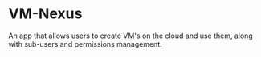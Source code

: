 # VM-Nexus
An app that allows users to create VM's on the cloud and use them, along with sub-users and permissions management.
